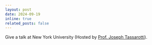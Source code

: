 ```yaml
---
layout: post
date: 2024-09-19
inline: true
related_posts: false
---
```


Give a talk at New York University (Hosted by [Prof. Joseph Tassarotti](https://cs.nyu.edu/~jt4767/)).